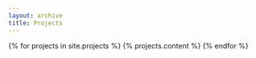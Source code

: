 ```yaml
---
layout: archive
title: Projects
---
```


{% for projects in site.projects %}
        {% projects.content %}
{% endfor %}